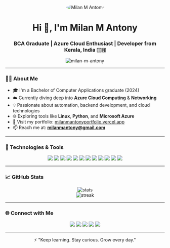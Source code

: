 <p align="center">
  <img src="https://unavatar.io/github/milan-m-antony?size=150" style="border-radius:50%" alt="Milan M Antony"/>
</p>


<h1 align="center">Hi 👋, I'm Milan M Antony</h1>
<h3 align="center">BCA Graduate | Azure Cloud Enthusiast | Developer from Kerala, India 🇮🇳</h3>

<p align="center">
  <img src="https://komarev.com/ghpvc/?username=milan-m-antony&label=Profile%20views&color=0e75b6&style=flat" alt="milan-m-antony" />
</p>

---

### 🧑‍💻 About Me

- 🎓 I'm a Bachelor of Computer Applications graduate (2024)  
- ☁️ Currently diving deep into **Azure Cloud Computing** & **Networking**  
- 💡 Passionate about automation, backend development, and cloud technologies  
- 🌐 Exploring tools like **Linux**, **Python**, and **Microsoft Azure**  
- 🚀 Visit my portfolio: [milanmantonyportfolio.vercel.app](https://milanmantonyportfolio.vercel.app)  
- 📫 Reach me at: **milanmantony@gmail.com**

---

### 🚀 Technologies & Tools

<p align="center">
  <img src="https://img.shields.io/badge/Azure-0078D4?style=for-the-badge&logo=microsoft-azure&logoColor=white" />
  <img src="https://img.shields.io/badge/Python-3776AB?style=for-the-badge&logo=python&logoColor=white" />
  <img src="https://img.shields.io/badge/Bash-4EAA25?style=for-the-badge&logo=gnu-bash&logoColor=white" />
  <img src="https://img.shields.io/badge/Linux-FCC624?style=for-the-badge&logo=linux&logoColor=black" />
  <img src="https://img.shields.io/badge/Windows-0078D6?style=for-the-badge&logo=windows&logoColor=white" />
  <img src="https://img.shields.io/badge/PowerShell-5391FE?style=for-the-badge&logo=powershell&logoColor=white" />
  <img src="https://img.shields.io/badge/Git-F05032?style=for-the-badge&logo=git&logoColor=white" />
  <img src="https://img.shields.io/badge/GitHub-181717?style=for-the-badge&logo=github&logoColor=white" />
  <img src="https://img.shields.io/badge/VS%20Code-007ACC?style=for-the-badge&logo=visual-studio-code&logoColor=white" />
  <img src="https://img.shields.io/badge/Vercel-000000?style=for-the-badge&logo=vercel&logoColor=white" />
  <img src="https://img.shields.io/badge/Networking-0078D4?style=for-the-badge&logo=cisco&logoColor=white" />
  <img src="https://img.shields.io/badge/Cloud_Computing-00C7B7?style=for-the-badge&logo=cloudflare&logoColor=white" />
</p>

---

### 📈 GitHub Stats

<p align="center">
  <img src="https://github-readme-stats.vercel.app/api?username=milan-m-antony&show_icons=true&theme=radical" alt="stats" />
  <br/>
  <img src="https://github-readme-streak-stats.herokuapp.com?user=milan-m-antony&theme=radical" alt="streak" />
</p>

---

### 🌐 Connect with Me

<p align="center">
  <a href="https://milanmantonyportfolio.vercel.app" target="_blank"><img src="https://img.shields.io/badge/Portfolio-000000?style=for-the-badge&logo=vercel&logoColor=white" /></a>
  <a href="mailto:milanmantony@gmail.com"><img src="https://img.shields.io/badge/Gmail-D14836?style=for-the-badge&logo=gmail&logoColor=white" /></a>
  <a href="http://www.linkedin.com/in/milanmantony"><img src="https://img.shields.io/badge/LinkedIn-0A66C2?style=for-the-badge&logo=linkedin&logoColor=white" /></a>
  <a href="https://www.instagram.com/milan_m_antony?igsh=MWs0MHJlZnJwNHU3Zw=="><img src="https://img.shields.io/badge/Instagram-E4405F?style=for-the-badge&logo=instagram&logoColor=white" /></a>
  <a href="https://www.facebook.com/share/1AX2krXu3t/"><img src="https://img.shields.io/badge/Facebook-1877F2?style=for-the-badge&logo=facebook&logoColor=white" /></a>
</p>

---

<p align="center">⚡ "Keep learning. Stay curious. Grow every day."</p>
